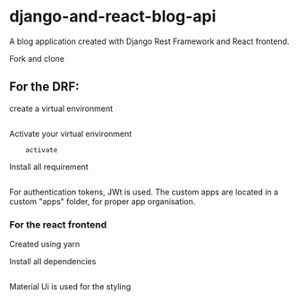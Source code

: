 # django-and-react-blog-api
A blog application created with Django Rest Framework and React frontend.

Fork and clone

## For the DRF:
create a virtual environment
  ``` python -m virtualenv your_env_name
  ```
 
Activate your virtual environment
  ``` cd your_env_name/scripts
      activate
   ```
   
Install all requirement
  ``` pip install -r requirements.txt
  ```
  
  For authentication tokens, JWt is used.
  The custom apps are located in a custom "apps" folder, for proper app organisation.
  
  
 ### For the react frontend
 Created using yarn
 
 Install all dependencies
  ``` yarn install
  ```
  
  Material Ui is used for the styling
  
  
      
